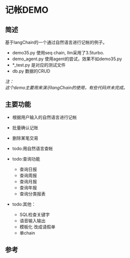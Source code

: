 
# 记帐DEMO
## 简述
  基于langChain的一个通过自然语言进行记帐的例子。   

- demo35.py 使用seq chain, llm采用了3.5turbo. 
- demo_agent.py 使用agent的尝试，效果不如demo35.py
- *_test.py 是对应的测试文件
- db.py 数据的CRUD


*注：  
这个demo主要用来演示langChain的使用，有些代码并未完成。* 

## 主要功能

- 根据用户输入的自然语言进行记帐
- 批量确认记账
- 删除某笔交易


- todo:用自然语言查帐
- todo:查询功能
  - 查询日报
  - 查询周报
  - 查询月报
  - 查询年报
  - 查询分类报表

- todo:其他：
  - SQL检查关键字
  - 语音输入输出  
  - 模板化 改成请假单  
  - 单chain



## 参考
